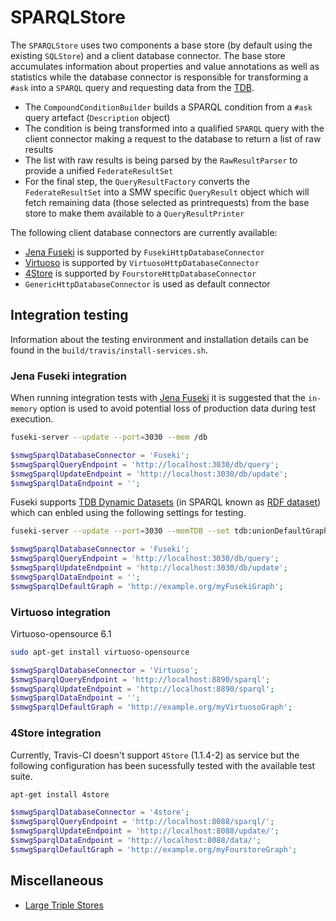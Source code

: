 # SPARQLStore

The `SPARQLStore` uses two components a base store (by default using the existing `SQLStore`) and a client database connector. The base store accumulates information about properties and value annotations as well as statistics while the database connector is responsible for transforming a `#ask` into a `SPARQL` query and requesting data from the [TDB][tdb].

- The `CompoundConditionBuilder` builds a SPARQL condition from a `#ask` query artefact (`Description` object)
- The condition is being transformed into a qualified `SPARQL` query with the client connector making a request to the database to return a list of raw results
- The list with raw results is being parsed by the `RawResultParser` to provide a unified `FederateResultSet`
- For the final step, the `QueryResultFactory` converts the `FederateResultSet` into a SMW specific `QueryResult` object which will fetch remaining data (those selected as printrequests) from the base store to make them available to a `QueryResultPrinter`

The following client database connectors are currently available:

- [Jena Fuseki][fuseki] is supported by `FusekiHttpDatabaseConnector`
- [Virtuoso][virtuoso] is supported by `VirtuosoHttpDatabaseConnector`
- [4Store][4store] is supported by `FourstoreHttpDatabaseConnector`
- `GenericHttpDatabaseConnector` is used as default connector

## Integration testing

Information about the testing environment and installation details can be found in the `build/travis/install-services.sh`.

### Jena Fuseki integration

When running integration tests with [Jena Fuseki][fuseki] it is suggested that the `in-memory` option is used to avoid potential loss of production data during test execution.

```sh
fuseki-server --update --port=3030 --mem /db
```

```php
$smwgSparqlDatabaseConnector = 'Fuseki';
$smwgSparqlQueryEndpoint = 'http://localhost:3030/db/query';
$smwgSparqlUpdateEndpoint = 'http://localhost:3030/db/update';
$smwgSparqlDataEndpoint = '';
```

Fuseki supports [TDB Dynamic Datasets][fuseki-dataset] (in SPARQL known as [RDF dataset][sparql-dataset]) which can enbled using the following settings for testing.

```sh
fuseki-server --update --port=3030 --memTDB --set tdb:unionDefaultGraph=true /db
```
```php
$smwgSparqlDatabaseConnector = 'Fuseki';
$smwgSparqlQueryEndpoint = 'http://localhost:3030/db/query';
$smwgSparqlUpdateEndpoint = 'http://localhost:3030/db/update';
$smwgSparqlDataEndpoint = '';
$smwgSparqlDefaultGraph = 'http://example.org/myFusekiGraph';
```
### Virtuoso integration

Virtuoso-opensource 6.1

```sh
sudo apt-get install virtuoso-opensource
```

```php
$smwgSparqlDatabaseConnector = 'Virtuoso';
$smwgSparqlQueryEndpoint = 'http://localhost:8890/sparql';
$smwgSparqlUpdateEndpoint = 'http://localhost:8890/sparql';
$smwgSparqlDataEndpoint = '';
$smwgSparqlDefaultGraph = 'http://example.org/myVirtuosoGraph';
```

### 4Store integration

Currently, Travis-CI doesn't support `4Store` (1.1.4-2) as service but the following configuration has been sucessfully tested with the available test suite.

```sh
apt-get install 4store
```

```php
$smwgSparqlDatabaseConnector = '4store';
$smwgSparqlQueryEndpoint = 'http://localhost:8088/sparql/';
$smwgSparqlUpdateEndpoint = 'http://localhost:8088/update/';
$smwgSparqlDataEndpoint = 'http://localhost:8088/data/';
$smwgSparqlDefaultGraph = 'http://example.org/myFourstoreGraph';
```

## Miscellaneous

- [Large Triple Stores](http://www.w3.org/wiki/LargeTripleStores)

[fuseki]: https://jena.apache.org/
[fuseki-dataset]: https://jena.apache.org/documentation/tdb/dynamic_datasets.html
[sparql-dataset]: https://www.w3.org/TR/sparql11-query/#specifyingDataset
[virtuoso]: https://github.com/openlink/virtuoso-opensource
[4store]: https://github.com/garlik/4store
[tdb]: http://en.wikipedia.org/wiki/Triplestore